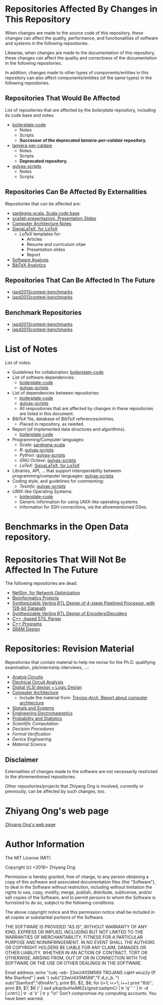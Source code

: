 #	Repositories Affected By Changes in This Repository

When changes are made to the source code of this repository, these
	changes can affect the quality, performance, and functionalities
	of software and systems in the following repositories.

Likewise, when changes are made to the documentation of this
	repository, these changes can affect the quality and correctness
	of the documentation in the following repositories.

In addition, changes made to other types of components/entities in
	this repository can also affect components/entities (of the same
	types) in the following repositories.

##	Repositories That Would Be Affected

List of repositories that are affected by the *boilerplate* repository,
	including its code base and notes:

+ [boilerplate-code](https://github.com/eda-ricercatore/boilerplate-code)
	- Notes
	- Scripts
	- **Successor of the deprecated *lamiera-per-caldaie* repository.**
+ [lamiera-per-caldaie](https://github.com/eda-globetrotter/lamiera-per-caldaie)
	- Notes
	- Scripts
	- **Deprecated repository.**
+ [gulyas-scripts](https://github.com/eda-ricercatore/gulyas-scripts)
	- Notes
	- Scripts





## Repositories Can Be Affected By Externalities

Repositories that can be affected are:
+ [sardegna-scala, Scala code base](https://github.com/eda-ricercatore/sardegna-scala)
+ [scafati-presentazioni, Presentation Slides](https://github.com/eda-globetrotter/scafati-presentazioni)
+ [Computer Architecture Notes](https://github.com/eda-globetrotter/Treviso-Arch)
+ [SienaLaTeX, for *LaTeX*](https://github.com/eda-globetrotter/SienaLaTeX)
	- *LaTeX* templates for:
		* Articles
		* Resume and curriculum vitae
		* Presentation slides
		* Report
+ [Software Analysis](https://github.com/eda-ricercatore/caprese-sw-analy)
+ [BibTeX Analytics](https://github.com/eda-ricercatore/bibtex-analytics)



##	Repositories That Can Be Affected In The Future

+ [ispd2013contest-benchmarks](https://github.com/eda-globetrotter/ispd2013contest-benchmarks)
+ [ispd2013contest-benchmarks](https://github.com/eda-ricercatore/ispd2013contest-benchmarks)





##	Benchmark Repositories

+ [ispd2013contest-benchmarks](https://github.com/eda-globetrotter/ispd2013contest-benchmarks)
+ [ispd2013contest-benchmarks](https://github.com/eda-ricercatore/ispd2013contest-benchmarks)






#	List of Notes

List of notes:
+ Guidelines for collaboration: [boilerplate-code](https://github.com/eda-ricercatore/boilerplate-code)
+ List of software dependencies:
	- [boilerplate-code](https://github.com/eda-ricercatore/boilerplate-code)
	- [gulyas-scripts](https://github.com/eda-ricercatore/gulyas-scripts)
+ List of dependencies between repositories:
	- [boilerplate-code](https://github.com/eda-ricercatore/boilerplate-code)
	- [gulyas-scripts](https://github.com/eda-ricercatore/gulyas-scripts)
	- All respositories that are affected by changes in these
		repositories are listed in this document. 
+ *BibTeX* file, database of *BibTeX* references/entries.
	- Placed in repository, as needed.
+ Report (of implemented data structures and algorithms).
	- [boilerplate-code](https://github.com/eda-ricercatore/boilerplate-code)
+ Programming/Computer languages:
	- *Scala*: [sardegna-scala](https://github.com/eda-ricercatore/sardegna-scala)
	- *R*: [gulyas-scripts](https://github.com/eda-ricercatore/gulyas-scripts) 
	- *Python*: [gulyas-scripts](https://github.com/eda-ricercatore/gulyas-scripts) 
	- *GNU Octave*: [gulyas-scripts](https://github.com/eda-ricercatore/gulyas-scripts)
	- *LaTeX*: [SienaLaTeX, for *LaTeX*](https://github.com/eda-globetrotter/SienaLaTeX)
+ Libraries, API, ... that support interoperability between programming/computer languages: [gulyas-scripts](https://github.com/eda-ricercatore/gulyas-scripts)
+ Coding style, and guidelines for commenting:
	- *Texinfo*: [gulyas-scripts](https://github.com/eda-ricercatore/gulyas-scripts)
+ *UNIX*-like Operating Systems:
	- [boilerplate-code](https://github.com/eda-ricercatore/boilerplate-code)
	- Generic information for using *UNIX*-like operating systems.
	- Information for SSH connections, via the aforementioned OSes.






#	Benchmarks in the Open Data repository.




#	Repositories That Will Not Be Affected In The Future

The following repositories are dead.
+ [NetSim, for Network Optimization](https://github.com/eda-ricercatore/NetSim)
+ [Bioinformatics Projects](https://github.com/eda-ricercatore/Calabria-Digital-Bio)
+ [Synthesizable Verilog RTL Design of 4-stage Pipelined Processor, with 128-bit Datapath](https://github.com/eda-ricercatore/MarcheProcessor)
+ [Synthesizable Verilog RTL Design of Encoders/Decoders](https://github.com/eda-ricercatore/PicenoDecoders)
+ [*C++* -based STIL Parser](https://github.com/eda-ricercatore/Lombardia-STIL)
+ [*C++* Programs](https://github.com/eda-ricercatore/Campania-Cpp)
+ [SRAM Design](https://github.com/eda-ricercatore/Modica-SRAM)







#	Repositories: Revision Material

Repositories that contain material to help me revise for the
	Ph.D. qualifying examination, job/internship interviews, ...:
+ [Analog Circuits](https://github.com/eda-globetrotter/genova-circuiti-analogici)
+ [Electrical Circuit Analysis](https://github.com/eda-globetrotter/como-analisi-del-circuito)
+ [Digital VLSI design + Logic Design](https://github.com/eda-globetrotter/puglia-circuiti-digitali)
+ [Computer Architecture](https://github.com/eda-globetrotter/lucca-architettura-del-computer)
	- Include the material from: [Treviso-Arch, Report about computer architecture](https://github.com/eda-globetrotter/Treviso-Arch) 
+ [Signals and Systems](https://github.com/eda-globetrotter/bergamo-segnali-e-sistemi)
+ [Engineering Electromagnetics](https://github.com/eda-globetrotter/bolzano-elettromagnetismo)
+ [Probability and Statistics](https://github.com/eda-globetrotter/bologna-probabilita-e-statistica)
+ *Scientific Computation*
+ *Decision Procedures*
+ *Formal Verification*
+ *Device Engineering*
+ *Material Science*

















##	Disclaimer

Externalities of changes made to the software are not necessarily
	restricted to the aforementioned repositories. 

Other repositories/projects that Zhiyang Ong is involved, currently
	or previously, can be affected by such changes, too.  





#	Zhiyang Ong's web page

[Zhiyang Ong's web page](https://github.com/eda-ricercatore/eda-globetrotter.github.io)


#	Author Information


The MIT License (MIT)

Copyright (c) <2016> Zhiyang Ong

Permission is hereby granted, free of charge, to any person obtaining a copy of this software and associated documentation files (the "Software"), to deal in the Software without restriction, including without limitation the rights to use, copy, modify, merge, publish, distribute, sublicense, and/or sell copies of the Software, and to permit persons to whom the Software is furnished to do so, subject to the following conditions:

The above copyright notice and this permission notice shall be included in all copies or substantial portions of the Software.

THE SOFTWARE IS PROVIDED "AS IS", WITHOUT WARRANTY OF ANY KIND, EXPRESS OR IMPLIED, INCLUDING BUT NOT LIMITED TO THE WARRANTIES OF MERCHANTABILITY, FITNESS FOR A PARTICULAR PURPOSE AND NONINFRINGEMENT. IN NO EVENT SHALL THE AUTHORS OR COPYRIGHT HOLDERS BE LIABLE FOR ANY CLAIM, DAMAGES OR OTHER LIABILITY, WHETHER IN AN ACTION OF CONTRACT, TORT OR OTHERWISE, ARISING FROM, OUT OF OR IN CONNECTION WITH THE SOFTWARE OR THE USE OR OTHER DEALINGS IN THE SOFTWARE.

Email address: echo "cukj -wb- 23wU4X5M589 TROJANS cqkH wiuz2y 0f Mw Stanford" | awk '{ sub("23wU4X5M589","F.d_c_b. ") sub("Stanford","d0mA1n"); print $5, $2, $8; for (i=1; i<=1; i++) print "6\b"; print $9, $7, $6 }' | sed y/kqcbuHwM62z/gnotrzadqmC/ | tr 'q' ' ' | tr -d [:cntrl:] | tr -d 'ir' | tr y "\n"		Don't compromise my computing accounts. You have been warned.

